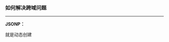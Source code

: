 ### 如何解决跨域问题
---


**JSONP：**

就是动态创建<script>标签，然后利用<script>的src 不受同源策略约束来跨域获取数据。

JSONP 由两部分组成：回调函数和数据。回调函数是当响应到来时应该在页面中调用的函数。回调函数的名字一般是在请求中指定的。而数据就是传入回调函数中的 JSON 数据。


定义回调函数
function handleResponse(response){
    // 对response数据进行操作代码
}

定义api
var script = document.createElement("script");
script.src = "https://api.douban.com/v2/book/search?q=javascript&count=1&callback=handleResponse";
document.body.insertBefore(script, document.body.firstChild);

 JSONP 是从其他域中加载代码执行。如果其他域不安全，很可能会在响应中夹带一些恶意代码，而此时除了完全放弃 JSONP 调用之外，没有办法追究。因此在使用不是你自己运维的 Web 服务时，一定得保证它安全可靠。

其次，要确定 JSONP 请求是否失败并不容易。虽然 HTML5 给<script>元素新增了一个 onerror事件处理程序，但目前还没有得到任何浏览器支持。为此，开发人员不得不使用计时器检测指定时间内是否接收到了响应。


- 原理是：动态插入script标签，通过script标签引入一个js文件，这个js文件载入成功后会执行我们在url参数中指定的函数，并且会把我们需要的json数据作为参数传入
- 由于同源策略的限制，XmlHttpRequest只允许请求当前源（域名、协议、端口）的资源，为了实现跨域请求，可以通过script标签实现跨域请求，然后在服务端输出JSON数据并执行回调函数，从而解决了跨域的数据请求
- 优点是兼容性好，简单易用，支持浏览器与服务器双向通信。缺点是只支持GET请求

- JSONP：json+padding（内填充），顾名思义，就是把JSON填充到一个盒子里

```
<script>
    function createJs(sUrl){

        var oScript = document.createElement('script');
        oScript.type = 'text/javascript';
        oScript.src = sUrl;
        document.getElementsByTagName('head')[0].appendChild(oScript);
    }

    createJs('jsonp.js');

    box({
       'name': 'test'
    });

    function box(json){
        alert(json.name);
    }
</script>
```

**CORS**

- 服务器端对于CORS的支持，主要就是通过设置Access-Control-Allow-Origin来进行的。如果浏览器检测到相应的设置，就可以允许Ajax进行跨域的访问


**通过修改document.domain来跨子域**

- 将子域和主域的document.domain设为同一个主域.前提条件：这两个域名必须属于同一个基础域名!而且所用的协议，端口都要一致，否则无法利用document.domain进行跨域。主域相同的使用document.domain

**使用window.name来进行跨域**

- window对象有个name属性，该属性有个特征：即在一个窗口(window)的生命周期内,窗口载入的所有的页面都是共享一个window.name的，每个页面对window.name都有读写的权限，window.name是持久存在一个窗口载入过的所有页面中的

**使用HTML5中新引进的window.postMessage方法来跨域传送数据**

- 还有flash、在服务器上设置代理页面等跨域方式。个人认为window.name的方法既不复杂，也能兼容到几乎所有浏览器，这真是极好的一种跨域方法


**如何解决跨域问题?**

- jsonp、 iframe、window.name、window.postMessage、服务器上设置代理页面

- 如何解决跨域问题?

  * document.domain + iframe：要求主域名相同 //只能跨子域
  * JSONP(JSON with Padding)：response: callback(data) //只支持 GET 请求
  * 跨域资源共享CORS(XHR2)：Access-Control-Allow //兼容性 IE10+
  * 跨文档消息传输(HTML5)：postMessage + onmessage  //兼容性 IE8+
  * WebSocket(HTML5)：new WebSocket(url) + onmessage //兼容性 IE10+
  * 服务器端设置代理请求：服务器端不受同源策略限制
  
  
  jQuery封装的$.ajax中有一个dataType属性，如果将该属性设置成dataType:"jsonp"，就能实现JSONP跨域了。需要了解的一点是，虽然jQuery将JSONP封装在$.ajax中，但是其本质与$.ajax不一样。
  $.ajax({
                async : true,
                url : "https://api.douban.com/v2/book/search",
                type : "GET",
                dataType : "jsonp", // 返回的数据类型，设置为JSONP方式
                jsonp : 'callback', //指定一个查询参数名称来覆盖默认的 jsonp 回调参数名 callback
                jsonpCallback: 'handleResponse', //设置回调函数名
                data : {
                    q : "javascript", 
                    count : 1
                }, 
                success: function(response, status, xhr){
                    console.log('状态为：' + status + ',状态是：' + xhr.statusText);
                    console.log(response);
                }
            });
        });
  
  
  利用JQuery getJSON来实现，只要在地址中加上callback=?参数
  $.getJSON("https://api.douban.com/v2/book/search?q=javascript&count=1&callback=?", function(data){
                console.log(data);
            });
  